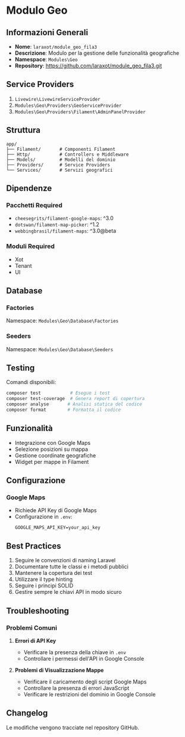 # Modulo Geo

## Informazioni Generali
- **Nome**: `laraxot/module_geo_fila3`
- **Descrizione**: Modulo per la gestione delle funzionalità geografiche
- **Namespace**: `Modules\Geo`
- **Repository**: https://github.com/laraxot/module_geo_fila3.git

## Service Providers
1. `Livewire\LivewireServiceProvider`
2. `Modules\Geo\Providers\GeoServiceProvider`
3. `Modules\Geo\Providers\Filament\AdminPanelProvider`

## Struttura
```
app/
├── Filament/       # Componenti Filament
├── Http/           # Controllers e Middleware
├── Models/         # Modelli del dominio
├── Providers/      # Service Providers
└── Services/       # Servizi geografici
```

## Dipendenze
### Pacchetti Required
- `cheesegrits/filament-google-maps`: ^3.0
- `dotswan/filament-map-picker`: ^1.2
- `webbingbrasil/filament-maps`: ^3.0@beta

### Moduli Required
- Xot
- Tenant
- UI

## Database
### Factories
Namespace: `Modules\Geo\Database\Factories`

### Seeders
Namespace: `Modules\Geo\Database\Seeders`

## Testing
Comandi disponibili:
```bash
composer test           # Esegue i test
composer test-coverage  # Genera report di copertura
composer analyse       # Analisi statica del codice
composer format        # Formatta il codice
```

## Funzionalità
- Integrazione con Google Maps
- Selezione posizioni su mappa
- Gestione coordinate geografiche
- Widget per mappe in Filament

## Configurazione
### Google Maps
- Richiede API Key di Google Maps
- Configurazione in `.env`:
  ```
  GOOGLE_MAPS_API_KEY=your_api_key
  ```

## Best Practices
1. Seguire le convenzioni di naming Laravel
2. Documentare tutte le classi e i metodi pubblici
3. Mantenere la copertura dei test
4. Utilizzare il type hinting
5. Seguire i principi SOLID
6. Gestire sempre le chiavi API in modo sicuro

## Troubleshooting
### Problemi Comuni
1. **Errori di API Key**
   - Verificare la presenza della chiave in `.env`
   - Controllare i permessi dell'API in Google Console

2. **Problemi di Visualizzazione Mappe**
   - Verificare il caricamento degli script Google Maps
   - Controllare la presenza di errori JavaScript
   - Verificare le restrizioni del dominio in Google Console

## Changelog
Le modifiche vengono tracciate nel repository GitHub. 